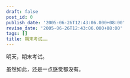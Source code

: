 ```yaml
---
draft: false
post_id: 0
publish_date: '2005-06-26T12:43:06.000+08:00'
revise_date: '2005-06-26T12:43:06.000+08:00'
tags: []
title: 期末考试……
---
```


明天，期末考试。

虽然如此，还是一点感觉都没有。

